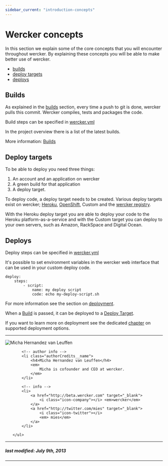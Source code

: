 ```yaml
---
sidebar_current: "introduction-concepts"
---
```


# Wercker concepts

In this section we explain some of the core concepts that you will encounter throughout wercker. By explaining these concepts you will be able to make better use of wercker.

* [builds](#builds)
* [deploy targets](#deploy-targets)
* [deploys](#deploys)

<a id="builds"></a>
## Builds

As explained in the [builds](/articles/introduction/builds.html)
section, every time a push to git is done, wercker pulls this commit. Wercker compiles, tests and packages the code.

Build steps can be specified in [wercker.yml](/articles/werckeryml/)

In the project overview there is a list of the latest builds.

More information: [Builds](builds.html)

<a id="deploy-targets"></a>
## Deploy targets

To be able to deploy you need three things:

1. An account and an application on wercker
2. A green build for that application
3. A deploy target.

To deploy code, a deploy target needs to be created. Various deploy
targets exist on wercker; [Heroku](/articles/deployment/heroku.html),
[OpenShift](/articles/deployment/openshift.html), Custom and the
[wercker registry](/articles/boxes).

With the Heroku deploy target you are able to deploy your code to the
Heroku platform-as-a-service and with the Custom target you can deploy
to your own servers, such as Amazon, RackSpace and Digital Ocean.

<a id="deploys"></a>
## Deploys

Deploy steps can be specified in [wercker.yml](/articles/werckeryml/)

It's possible to set environment variables in the wercker web interface that can be used in your custom deploy code.

    deploy:
        steps:
            - script:
                name: my deploy script
                code: echo my-deploy-script.sh

For more information see the section on
[deployment](/articles/deployment).

When a [Build](/articles/introduction/builds.html) is passed, it can be deployed to a [Deploy Target](#deploy-targets).

If you want to learn more on deployment see the dedicated [chapter](/articles/deployment/) on supported deployment options.

-------

<div class="authorCredits">
    <span class="profile-picture">
        <img src="https://secure.gravatar.com/avatar/d4b19718f9748779d7cf18c6303dc17f?d=identicon&s=192" alt="Micha Hernandez van Leuffen"/>
    </span>
    <ul class="authorCredits">

        <!-- author info -->
        <li class="authorCredits__name">
            <h4>Micha Hernandez van Leuffen</h4>
            <em>
                Micha is cofounder and CEO at wercker.
            </em>
        </li>

        <!-- info -->
        <li>
            <a href="http://beta.wercker.com" target="_blank">
                <i class="icon-company"></i> <em>wercker</em>
            </a>
            <a href="http://twitter.com/mies" target="_blank">
                <i class="icon-twitter"></i>
                <em> mies</em>
            </a>
        </li>

    </ul>
</div>

-------
##### last modified:  July 9th, 2013
-------
